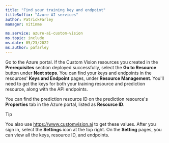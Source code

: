 ```yaml
---
title: "Find your training key and endpoint"
titleSuffix: "Azure AI services"
author: PatrickFarley
manager: nitinme

ms.service: azure-ai-custom-vision
ms.topic: include
ms.date: 05/23/2022
ms.author: pafarley
---
```


Go to the Azure portal. If the Custom Vision resources you created in the **Prerequisites** section deployed successfully, select the **Go to Resource** button under **Next steps**. You can find your keys and endpoints in the resources' **Keys and Endpoint** pages, under **Resource Management**. You'll need to get the keys for both your training resource and prediction resource, along with the API endpoints.

You can find the prediction resource ID on the prediction resource's **Properties** tab in the Azure portal, listed as **Resource ID**.

> [!TIP]
> You also use https://www.customvision.ai to get these values. After you sign in, select the **Settings** icon at the top right. On the **Setting** pages, you can view all the keys, resource ID, and endpoints.
